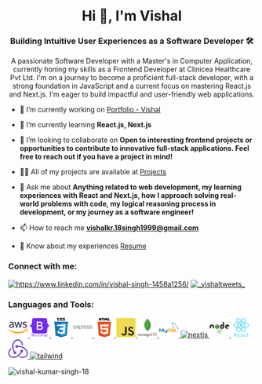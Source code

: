 <h1 align="center">Hi 👋, I'm Vishal</h1>
<h3 align="center">Building Intuitive User Experiences as a Software Developer 🛠️</h3>

<p align="center">
A passionate Software Developer with a Master's in Computer Application, currently honing my skills as a Frontend Developer at Clinicea Healthcare Pvt Ltd. I'm on a journey to become a proficient full-stack developer, with a strong foundation in JavaScript and a current focus on mastering React.js and Next.js. I'm eager to build impactful and user-friendly web applications.
</p>

- 🔭 I’m currently working on [Portfolio - Vishal](https://portfolio-k14y.onrender.com/)

- 🌱 I’m currently learning **React.js, Next.js**

- 👯 I’m looking to collaborate on **Open to interesting frontend projects or opportunities to contribute to innovative full-stack applications. Feel free to reach out if you have a project in mind!**

- 👨‍💻 All of my projects are available at [Projects](https://portfolio-k14y.onrender.com/#projects)

- 💬 Ask me about **Anything related to web development, my learning experiences with React and Next.js, how I approach solving real-world problems with code, my logical reasoning process in development, or my journey as a software engineer!**

- 📫 How to reach me **vishalkr.18singh1999@gmail.com**

- 📄 Know about my experiences [Resume](https://drive.google.com/file/d/1pbKawz9lHwS547Vsxni5XN7hfQNk8kkS/view?usp=drivesdk)

<h3 align="left">Connect with me:</h3>
<p align="left">
<a href="https://www.linkedin.com/in/vishal-singh-1458a1256/" target="blank"><img align="center" src="https://raw.githubusercontent.com/rahuldkjain/github-profile-readme-generator/master/src/images/icons/Social/linked-in-alt.svg" alt="https://www.linkedin.com/in/vishal-singh-1458a1256/" height="30" width="40" /></a>
<a href="https://x.com/_vishaltweets_" target="blank"><img align="center" src="https://raw.githubusercontent.com/rahuldkjain/github-profile-readme-generator/master/src/images/icons/Social/twitter.svg" alt="_vishaltweets_" height="30" width="40" /></a>
<!-- <a href="https://portfolio-k14y.onrender.com/" target="_blank">  <img align="center" src="" height="30" width="40" /> -->
</a>
</p>

<h3 align="left">Languages and Tools:</h3>
<p align="left"> <a href="https://aws.amazon.com" target="_blank" rel="noreferrer"> <img src="https://raw.githubusercontent.com/devicons/devicon/master/icons/amazonwebservices/amazonwebservices-original-wordmark.svg" alt="aws" width="40" height="40"/> </a> <a href="https://getbootstrap.com" target="_blank" rel="noreferrer"> <img src="https://raw.githubusercontent.com/devicons/devicon/master/icons/bootstrap/bootstrap-plain-wordmark.svg" alt="bootstrap" width="40" height="40"/> </a> <a href="https://www.w3schools.com/css/" target="_blank" rel="noreferrer"> <img src="https://raw.githubusercontent.com/devicons/devicon/master/icons/css3/css3-original-wordmark.svg" alt="css3" width="40" height="40"/> </a> <a href="https://expressjs.com" target="_blank" rel="noreferrer"> <img src="https://raw.githubusercontent.com/devicons/devicon/master/icons/express/express-original-wordmark.svg" alt="express" width="40" height="40"/> </a> <a href="https://www.w3.org/html/" target="_blank" rel="noreferrer"> <img src="https://raw.githubusercontent.com/devicons/devicon/master/icons/html5/html5-original-wordmark.svg" alt="html5" width="40" height="40"/> </a> <a href="https://developer.mozilla.org/en-US/docs/Web/JavaScript" target="_blank" rel="noreferrer"> <img src="https://raw.githubusercontent.com/devicons/devicon/master/icons/javascript/javascript-original.svg" alt="javascript" width="40" height="40"/> </a> <a href="https://www.mongodb.com/" target="_blank" rel="noreferrer"> <img src="https://raw.githubusercontent.com/devicons/devicon/master/icons/mongodb/mongodb-original-wordmark.svg" alt="mongodb" width="40" height="40"/> </a> <a href="https://www.mysql.com/" target="_blank" rel="noreferrer"> <img src="https://raw.githubusercontent.com/devicons/devicon/master/icons/mysql/mysql-original-wordmark.svg" alt="mysql" width="40" height="40"/> </a> <a href="https://nextjs.org/" target="_blank" rel="noreferrer"> <img src="https://cdn.worldvectorlogo.com/logos/nextjs-2.svg" alt="nextjs" width="40" height="40"/> </a> <a href="https://nodejs.org" target="_blank" rel="noreferrer"> <img src="https://raw.githubusercontent.com/devicons/devicon/master/icons/nodejs/nodejs-original-wordmark.svg" alt="nodejs" width="40" height="40"/> </a> <a href="https://reactjs.org/" target="_blank" rel="noreferrer"> <img src="https://raw.githubusercontent.com/devicons/devicon/master/icons/react/react-original-wordmark.svg" alt="react" width="40" height="40"/> </a> <a href="https://redux.js.org" target="_blank" rel="noreferrer"> <img src="https://raw.githubusercontent.com/devicons/devicon/master/icons/redux/redux-original.svg" alt="redux" width="40" height="40"/> </a> <a href="https://tailwindcss.com/" target="_blank" rel="noreferrer"> <img src="https://www.vectorlogo.zone/logos/tailwindcss/tailwindcss-icon.svg" alt="tailwind" width="40" height="40"/> </a> </p>

<p><img align="center" src="https://github-readme-stats.vercel.app/api/top-langs?username=vishal-kumar-singh-18&show_icons=true&locale=en&layout=compact" alt="vishal-kumar-singh-18" /></p>
